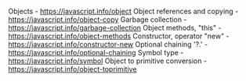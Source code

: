 Objects - https://javascript.info/object
Object references and copying - https://javascript.info/object-copy
Garbage collection - https://javascript.info/garbage-collection
Object methods, "this" - https://javascript.info/object-methods
Constructor, operator "new" - https://javascript.info/constructor-new
Optional chaining '?.' - https://javascript.info/optional-chaining
Symbol type - https://javascript.info/symbol
Object to primitive conversion - https://javascript.info/object-toprimitive
